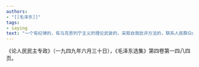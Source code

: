 ```yaml
---
authors: 
- "[[毛泽东]]"
tags:
- saying 
text: "一个有纪律的，有马克思列宁主义的理论武装的，采取自我批评方法的，联系人民群众的党。一个由这样的党领导的军队。一个由这样的党领导的各革命阶级各革命派别的统一战线。这三件是我们战胜敌人的主要武器。"
---
```

《论人民民主专政》（一九四九年六月三十日），《毛泽东选集》第四卷第一四八四页。